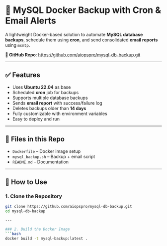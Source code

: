 # 🐳 MySQL Docker Backup with Cron & Email Alerts

A lightweight Docker-based solution to automate **MySQL database backups**, schedule them using **cron**, and send consolidated **email reports** using `msmtp`.

**🔗 GitHub Repo**: https://github.com/aiopspro/mysql-db-backup.git

---

## ✅ Features

- Uses **Ubuntu 22.04** as base
- Scheduled **cron** job for backups
- Supports multiple database backups
- Sends **email report** with success/failure log
- Deletes backups older than **14 days**
- Fully customizable with environment variables
- Easy to deploy and run

---

## 📂 Files in this Repo

- `Dockerfile` – Docker image setup
- `mysql_backup.sh` – Backup + email script
- `README.md` – Documentation

---

## 🚀 How to Use

### 1. Clone the Repository

```bash
git clone https://github.com/aiopspro/mysql-db-backup.git
cd mysql-db-backup

---

### 2. Build the Docker Image
```bash
docker build -t mysql-backup:latest .


